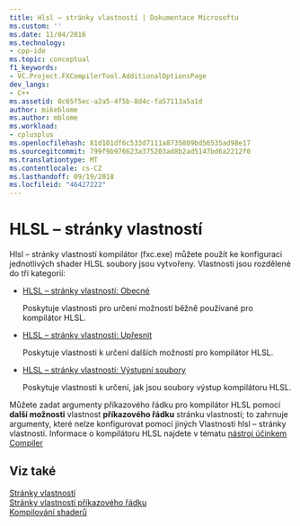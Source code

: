```yaml
---
title: Hlsl – stránky vlastností | Dokumentace Microsoftu
ms.custom: ''
ms.date: 11/04/2016
ms.technology:
- cpp-ide
ms.topic: conceptual
f1_keywords:
- VC.Project.FXCompilerTool.AdditionalOptionsPage
dev_langs:
- C++
ms.assetid: 0c65f5ec-a2a5-4f5b-8d4c-fa57113a5a1d
author: mikeblome
ms.author: mblome
ms.workload:
- cplusplus
ms.openlocfilehash: 81d101df6c533d7111a8735809bd56535ad98e17
ms.sourcegitcommit: 799f9b976623a375203ad8b2ad5147bd6a2212f0
ms.translationtype: MT
ms.contentlocale: cs-CZ
ms.lasthandoff: 09/19/2018
ms.locfileid: "46427222"
---
```

# <a name="hlsl-property-pages"></a>HLSL – stránky vlastností

Hlsl – stránky vlastností kompilátor (fxc.exe) můžete použít ke konfiguraci jednotlivých shader HLSL soubory jsou vytvořeny. Vlastnosti jsou rozdělené do tří kategorií:

- [HLSL – stránky vlastností: Obecné](../ide/hlsl-property-pages-general.md)

   Poskytuje vlastnosti pro určení možností běžně používané pro kompilátor HLSL.

- [HLSL – stránky vlastností: Upřesnit](../ide/hlsl-property-pages-advanced.md)

   Poskytuje vlastnosti k určení dalších možností pro kompilátor HLSL.

- [HLSL – stránky vlastností: Výstupní soubory](../ide/hlsl-property-pages-output-files.md)

   Poskytuje vlastnosti k určení, jak jsou soubory výstup kompilátoru HLSL.

Můžete zadat argumenty příkazového řádku pro kompilátor HLSL pomocí **další možnosti** vlastnost **příkazového řádku** stránku vlastností; to zahrnuje argumenty, které nelze konfigurovat pomocí jiných Vlastnosti hlsl – stránky vlastností. Informace o kompilátoru HLSL najdete v tématu [nástroj účinkem Compiler](http://go.microsoft.com/fwlink/p/?LinkID=258285&clcid=0x409)

## <a name="see-also"></a>Viz také

[Stránky vlastností](../ide/property-pages-visual-cpp.md)<br>
[Stránky vlastností příkazového řádku](../ide/command-line-property-pages.md)<br>
[Kompilování shaderů](http://go.microsoft.com/fwlink/p/?LinkID=258284&clcid=0x409)